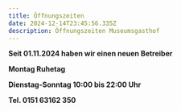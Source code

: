 ```yaml
---
title: Öffnungszeiten
date: 2024-12-14T23:45:56.335Z
description: Öffnungszeiten Museumsgasthof
---
```

**S﻿eit 01.11.2024 haben wir einen neuen Betreiber** 

**M﻿ontag Ruhetag**

**D﻿ienstag-Sonntag 10:00 bis 22:00 Uhr**

**T﻿el. 0151 63162 350**